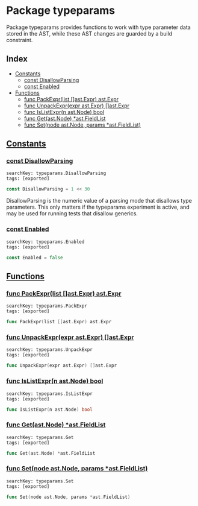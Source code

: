 # Package typeparams

Package typeparams provides functions to work with type parameter data stored in the AST, while these AST changes are guarded by a build constraint. 

## Index

* [Constants](#const)
    * [const DisallowParsing](#DisallowParsing)
    * [const Enabled](#Enabled)
* [Functions](#func)
    * [func PackExpr(list []ast.Expr) ast.Expr](#PackExpr)
    * [func UnpackExpr(expr ast.Expr) []ast.Expr](#UnpackExpr)
    * [func IsListExpr(n ast.Node) bool](#IsListExpr)
    * [func Get(ast.Node) *ast.FieldList](#Get)
    * [func Set(node ast.Node, params *ast.FieldList)](#Set)


## <a id="const" href="#const">Constants</a>

### <a id="DisallowParsing" href="#DisallowParsing">const DisallowParsing</a>

```
searchKey: typeparams.DisallowParsing
tags: [exported]
```

```Go
const DisallowParsing = 1 << 30
```

DisallowParsing is the numeric value of a parsing mode that disallows type parameters. This only matters if the typeparams experiment is active, and may be used for running tests that disallow generics. 

### <a id="Enabled" href="#Enabled">const Enabled</a>

```
searchKey: typeparams.Enabled
tags: [exported]
```

```Go
const Enabled = false
```

## <a id="func" href="#func">Functions</a>

### <a id="PackExpr" href="#PackExpr">func PackExpr(list []ast.Expr) ast.Expr</a>

```
searchKey: typeparams.PackExpr
tags: [exported]
```

```Go
func PackExpr(list []ast.Expr) ast.Expr
```

### <a id="UnpackExpr" href="#UnpackExpr">func UnpackExpr(expr ast.Expr) []ast.Expr</a>

```
searchKey: typeparams.UnpackExpr
tags: [exported]
```

```Go
func UnpackExpr(expr ast.Expr) []ast.Expr
```

### <a id="IsListExpr" href="#IsListExpr">func IsListExpr(n ast.Node) bool</a>

```
searchKey: typeparams.IsListExpr
tags: [exported]
```

```Go
func IsListExpr(n ast.Node) bool
```

### <a id="Get" href="#Get">func Get(ast.Node) *ast.FieldList</a>

```
searchKey: typeparams.Get
tags: [exported]
```

```Go
func Get(ast.Node) *ast.FieldList
```

### <a id="Set" href="#Set">func Set(node ast.Node, params *ast.FieldList)</a>

```
searchKey: typeparams.Set
tags: [exported]
```

```Go
func Set(node ast.Node, params *ast.FieldList)
```

